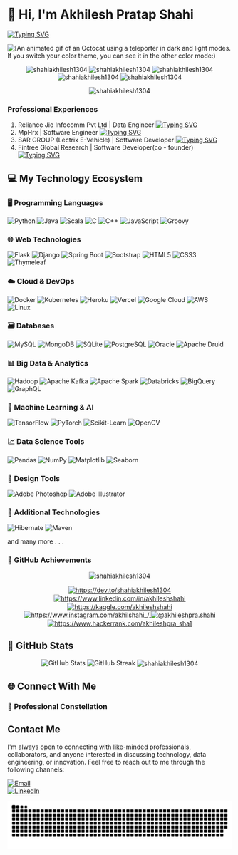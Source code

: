 # 👋 Hi, I'm Akhilesh Pratap Shahi

[![Typing SVG](https://readme-typing-svg.demolab.com?font=Fira+Code&weight=800&size=15&duration=4994&pause=992&center=true&vCenter=true&width=900&lines=Data+Engineer+at+Jio+in+Bengaluru;Creative+Data+Problem+Solver;Machine+Learning+Enthusiast;Versatile+Programmer;Aspiring+AI+Engineer+%2F+Data+Scientist;Data+Architect;Data-Driven+Decision+Maker+;Experienced+-+Software+Developer+%2F+Data+Engineer+%2F+Software+Engineer+%2F+Web+Developer)](https://git.io/typing-svg)


<picture>
  <source media="(prefers-color-scheme: dark)" srcset="https://user-images.githubusercontent.com/19292210/199123129-b9c2437d-4e6d-4f1c-a7ea-d9a91babb41d.gif">
  <source media="(prefers-color-scheme: light)" srcset="https://user-images.githubusercontent.com/19292210/88347096-c067a980-ccfe-11ea-8a06-bdaf552fee06.gif">
  <img alt="[An animated gif of an Octocat using a teleporter in dark and light modes. If you switch your color theme, you can see it in the other color mode:)" src="https://user-images.githubusercontent.com/25423296/163456779-a8556205-d0a5-45e2-ac17-42d089e3c3f8.png](https://user-images.githubusercontent.com/19292210/88347096-c067a980-ccfe-11ea-8a06-bdaf552fee06.gif)">
</picture>

<p align="center"> 
  <img src="https://komarev.com/ghpvc/?username=shahiakhilesh1304&label=Profile%20views&color=0e75b6&style=flat" alt="shahiakhilesh1304" />
  <img src="https://badges.pufler.dev/commits/yearly/shahiakhilesh1304" alt="shahiakhilesh1304" /> 
  <img src="https://badges.pufler.dev/commits/monthly/shahiakhilesh1304" alt="shahiakhilesh1304" /> 
  <img src="https://badges.pufler.dev/commits/daily/shahiakhilesh1304" alt="shahiakhilesh1304" /> 
  <img src="https://badges.pufler.dev/repos/shahiakhilesh1304" alt="shahiakhilesh1304" /> 
</p>


<p align="center"> <img src="https://badges.pufler.dev/last-stars/shahiakhilesh1304?count=10&padding=10&perRow=3" alt="shahiakhilesh1304" /> 



### Professional Experiences
1. Reliance Jio Infocomm Pvt Ltd | Data Engineer
   [![Typing SVG](https://readme-typing-svg.demolab.com?font=Fira+Code&weight=800&size=15&duration=4994&pause=992&center=true&vCenter=true&width=900&lines=Programming+Languages+-+Python%2C+Scala;Big+Data+Technologies+-+Hadoop%2C+Apache+Spark%2C+Airflow%2C+Kafka%2C+MySQL%2C+Apache+Druid%2C+MongoDB;Big+Data+Technologies+-+Hadoop%2C+Apache+Spark%2C+Airflow%2C+Kafka;Cohort+Intelligence+Pipeline;Point+of+Interest;Retargeting;Custom+Audience;JioTV+OS+Analytics;Gamification;Cohort+Engine;Cohort+AIMS)](https://git.io/typing-svg)
2. MpHrx | Software Engineer
   [![Typing SVG](https://readme-typing-svg.demolab.com?font=Fira+Code&weight=800&size=15&duration=4994&pause=992&center=true&vCenter=true&width=900&lines=Languages%3A+Java%2C+Groovy%2C+Python;Platforms%3A+Azure+Databricks;Focus+Areas%3A+Data+Ingestion%2C+Automation+Processes%2C+API+Creation;Intercambio+Project;Patient+Data+Visibility)](https://git.io/typing-svg)
3. SAR GROUP (Lectrix E-Vehicle) | Software Developer
   [![Typing SVG](https://readme-typing-svg.demolab.com?font=Fira+Code&weight=800&size=15&duration=4994&pause=992&center=true&vCenter=true&width=900&lines=Backend%3A+Java%2C+Spring+Boot%2C+Hibernate%2C+Maven;Frontend%3A+HTML%2C+CSS%2C+JavaScript%2C+Thymeleaf;Database%3A+MongoDB%2C+MySQL%2C+PostgraceQl;Mooving;Developed+APIs+using+JPA+Repository;Integrated+solutions+into+live+project+environments;Enhanced+user+interfaces+and+backend+processes+for+improved+operational+efficiency)](https://git.io/typing-svg)
4. Fintree Global Research | Software Developer(co - founder)
   [![Typing SVG](https://readme-typing-svg.demolab.com?font=Fira+Code&weight=800&size=15&duration=4994&pause=992&center=true&vCenter=true&width=900&lines=Co-founder+(CTO);Core+Technologies%3A+Java%2C+Spring+Boot%2C+Hibernate;Approach%3A+Streamlining+backend+processes;Technological+Strategy;Operational+Excellence;System+Architecture+Design;Innovation+Management)](https://git.io/typing-svg)

## 💻 My Technology Ecosystem

### 🖥️ Programming Languages
![Python](https://img.shields.io/badge/Python-3776AB?style=for-the-badge&logo=python&logoColor=white)
![Java](https://img.shields.io/badge/Java-ED8B00?style=for-the-badge&logo=java&logoColor=white)
![Scala](https://img.shields.io/badge/Scala-DC322F?style=for-the-badge&logo=scala&logoColor=white)
![C](https://img.shields.io/badge/C-00599C?style=for-the-badge&logo=c&logoColor=white)
![C++](https://img.shields.io/badge/C++-00599C?style=for-the-badge&logo=cplusplus&logoColor=white)
![JavaScript](https://img.shields.io/badge/JavaScript-F7DF1E?style=for-the-badge&logo=javascript&logoColor=black)
![Groovy](https://img.shields.io/badge/Groovy-4298B8?style=for-the-badge&logo=apache-groovy&logoColor=white)

### 🌐 Web Technologies
![Flask](https://img.shields.io/badge/Flask-000000?style=for-the-badge&logo=flask&logoColor=white)
![Django](https://img.shields.io/badge/Django-092E20?style=for-the-badge&logo=django&logoColor=white)
![Spring Boot](https://img.shields.io/badge/Spring_Boot-F2F4F9?style=for-the-badge&logo=spring-boot)
![Bootstrap](https://img.shields.io/badge/Bootstrap-563D7C?style=for-the-badge&logo=bootstrap&logoColor=white)
![HTML5](https://img.shields.io/badge/HTML5-E34F26?style=for-the-badge&logo=html5&logoColor=white)
![CSS3](https://img.shields.io/badge/CSS3-1572B6?style=for-the-badge&logo=css3&logoColor=white)
![Thymeleaf](https://img.shields.io/badge/Thymeleaf-005F0F?style=for-the-badge&logo=thymeleaf&logoColor=white)

### ☁️ Cloud & DevOps
![Docker](https://img.shields.io/badge/Docker-2CA5E0?style=for-the-badge&logo=docker&logoColor=white)
![Kubernetes](https://img.shields.io/badge/Kubernetes-326CE5?style=for-the-badge&logo=kubernetes&logoColor=white)
![Heroku](https://img.shields.io/badge/Heroku-430098?style=for-the-badge&logo=heroku&logoColor=white)
![Vercel](https://img.shields.io/badge/Vercel-000000?style=for-the-badge&logo=vercel&logoColor=white)
![Google Cloud](https://img.shields.io/badge/Google_Cloud-4285F4?style=for-the-badge&logo=google-cloud&logoColor=white)
![AWS](https://img.shields.io/badge/Amazon_AWS-232F3E?style=for-the-badge&logo=amazon-aws&logoColor=white)
![Linux](https://img.shields.io/badge/Linux-FCC624?style=for-the-badge&logo=linux&logoColor=black)

### 🗃️ Databases
![MySQL](https://img.shields.io/badge/MySQL-00000F?style=for-the-badge&logo=mysql&logoColor=white)
![MongoDB](https://img.shields.io/badge/MongoDB-4EA94B?style=for-the-badge&logo=mongodb&logoColor=white)
![SQLite](https://img.shields.io/badge/SQLite-07405E?style=for-the-badge&logo=sqlite&logoColor=white)
![PostgreSQL](https://img.shields.io/badge/PostgreSQL-316192?style=for-the-badge&logo=postgresql&logoColor=white)
![Oracle](https://img.shields.io/badge/Oracle-F80000?style=for-the-badge&logo=oracle&logoColor=black)
![Apache Druid](https://img.shields.io/badge/Apache_Druid-1D90FF?style=for-the-badge&logo=apache&logoColor=white)

### 📊 Big Data & Analytics
![Hadoop](https://img.shields.io/badge/Apache_Hadoop-F9C03D?style=for-the-badge&logo=apache&logoColor=black)
![Apache Kafka](https://img.shields.io/badge/Apache_Kafka-231F20?style=for-the-badge&logo=apache-kafka&logoColor=white)
![Apache Spark](https://img.shields.io/badge/Apache_Spark-E25A1C?style=for-the-badge&logo=apache-spark&logoColor=white)
![Databricks](https://img.shields.io/badge/Databricks-FF3621?style=for-the-badge&logo=databricks&logoColor=white)
![BigQuery](https://img.shields.io/badge/BigQuery-4285F4?style=for-the-badge&logo=google-cloud&logoColor=white)
![GraphQL](https://img.shields.io/badge/GraphQL-E434AA?style=for-the-badge&logo=graphql&logoColor=white)

### 🤖 Machine Learning & AI
![TensorFlow](https://img.shields.io/badge/TensorFlow-FF6F00?style=for-the-badge&logo=tensorflow&logoColor=white)
![PyTorch](https://img.shields.io/badge/PyTorch-EE4C2C?style=for-the-badge&logo=pytorch&logoColor=white)
![Scikit-Learn](https://img.shields.io/badge/Scikit_Learn-F7931E?style=for-the-badge&logo=scikit-learn&logoColor=white)
![OpenCV](https://img.shields.io/badge/OpenCV-5C3EE8?style=for-the-badge&logo=opencv&logoColor=white)

### 📈 Data Science Tools
![Pandas](https://img.shields.io/badge/Pandas-2C2D72?style=for-the-badge&logo=pandas&logoColor=white)
![NumPy](https://img.shields.io/badge/NumPy-013243?style=for-the-badge&logo=numpy&logoColor=white)
![Matplotlib](https://img.shields.io/badge/Matplotlib-11557C?style=for-the-badge&logo=python&logoColor=white)
![Seaborn](https://img.shields.io/badge/Seaborn-4C72B0?style=for-the-badge&logo=python&logoColor=white)

### 🎨 Design Tools
![Adobe Photoshop](https://img.shields.io/badge/Adobe_Photoshop-31A8FF?style=for-the-badge&logo=adobe-photoshop&logoColor=white)
![Adobe Illustrator](https://img.shields.io/badge/Adobe_Illustrator-FF9A00?style=for-the-badge&logo=adobe-illustrator&logoColor=white)

### 🔧 Additional Technologies
![Hibernate](https://img.shields.io/badge/Hibernate-59666C?style=for-the-badge&logo=hibernate&logoColor=white)
![Maven](https://img.shields.io/badge/Maven-C71A36?style=for-the-badge&logo=apache-maven&logoColor=white)

and many more . . . 

### 🚀 GitHub Achievements

<p align="center"> <a href="https://github.com/ryo-ma/github-profile-trophy"><img src="https://github-profile-trophy.vercel.app/?username=shahiakhilesh1304" alt="shahiakhilesh1304" /></a> </p>


<p align="center">
<a href="https://dev.to/https://dev.to/shahiakhilesh1304" target="blank">
  <img align="center" src="https://raw.githubusercontent.com/rahuldkjain/github-profile-readme-generator/master/src/images/icons/Social/devto.svg"
  alt="https://dev.to/shahiakhilesh1304" height="30" width="40" />
</a>
<a href="https://linkedin.com/in/https://www.linkedin.com/in/akhileshshahi"
target="blank">
  <img align="center" src="https://raw.githubusercontent.com/rahuldkjain/github-profile-readme-generator/master/src/images/icons/Social/linked-in-alt.svg"
  alt="https://www.linkedin.com/in/akhileshshahi" height="30" width="40"
  />
</a>
<a href="https://kaggle.com/https://kaggle.com/akhileshshahi" target="blank">
  <img align="center" src="https://raw.githubusercontent.com/rahuldkjain/github-profile-readme-generator/master/src/images/icons/Social/kaggle.svg"
  alt="https://kaggle.com/akhileshshahi" height="30" width="40" />
</a>
<a href="https://instagram.com/https://www.instagram.com/akhilshahi_/"
target="blank">
  <img align="center" src="https://raw.githubusercontent.com/rahuldkjain/github-profile-readme-generator/master/src/images/icons/Social/instagram.svg"
  alt="https://www.instagram.com/akhilshahi_/" height="30" width="40" />
</a>
<a href="https://medium.com/@akhileshpra.shahi" target="blank">
  <img align="center" src="https://raw.githubusercontent.com/rahuldkjain/github-profile-readme-generator/master/src/images/icons/Social/medium.svg"
  alt="@akhileshpra.shahi" height="30" width="40" />
</a>
<a href="https://www.hackerrank.com/https://www.hackerrank.com/akhileshpra_sha1"
target="blank">
  <img align="center" src="https://raw.githubusercontent.com/rahuldkjain/github-profile-readme-generator/master/src/images/icons/Social/hackerrank.svg"
  alt="https://www.hackerrank.com/akhileshpra_sha1" height="30" width="40"
  />
</a>
</p> 



## 🚀 GitHub Stats

<p align="center">
  <img src="https://github-readme-stats.vercel.app/api?username=shahiakhilesh1304&show_icons=true&theme=radical" alt="GitHub Stats" />
  <img src="https://github-readme-streak-stats-mocha-sigma.vercel.app?user=Shahiakhilesh1304&theme=nightfox" alt="GitHub Streak" />
  <img align="center" src="https://github-readme-stats.vercel.app/api?username=shahiakhilesh1304&show_icons=true&locale=en" alt="shahiakhilesh1304" />
</p>

## 🌐 Connect With Me
### 🔗 Professional Constellation
## Contact Me

I'm always open to connecting with like-minded professionals, collaborators, and anyone interested in discussing technology, data engineering, or innovation. Feel free to reach out to me through the following channels:

[![Email](https://img.shields.io/badge/Email-EA4335?style=for-the-badge&logo=gmail&logoColor=white)](mailto:akhileshpra.shahi@gmail.com)  
[![LinkedIn](https://img.shields.io/badge/LinkedIn-0077B5?style=for-the-badge&logo=linkedin&logoColor=white)](https://linkedin.com/in/akhileshshahi)  




<picture>
  <source media="(prefers-color-scheme: dark)" srcset="https://raw.githubusercontent.com/shahiakhilesh1304/shahiakhilesh1304/output/github-contribution-grid-snake-dark.svg">
  <source media="(prefers-color-scheme: light)" srcset="https://raw.githubusercontent.com/shahiakhilesh1304/shahiakhilesh1304/output/github-contribution-grid-snake.svg">
  <img alt="github contribution grid snake animation" src="https://raw.githubusercontent.com/shahiakhilesh1304/shahiakhilesh1304/output/github-contribution-grid-snake.svg">
</picture>

